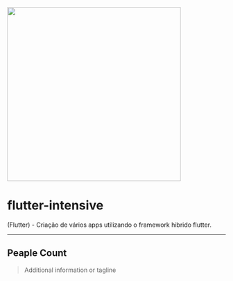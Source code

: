 <img style="display: inline-block;" src="https://miro.medium.com/max/3840/1*v61-QL8UkB1OGUdBpFCQqQ.png" width="400"/>

# flutter-intensive
(Flutter) - Criação de vários apps utilizando o framework hibrido flutter.

<hr/>

## Peaple Count
> Additional information or tagline
